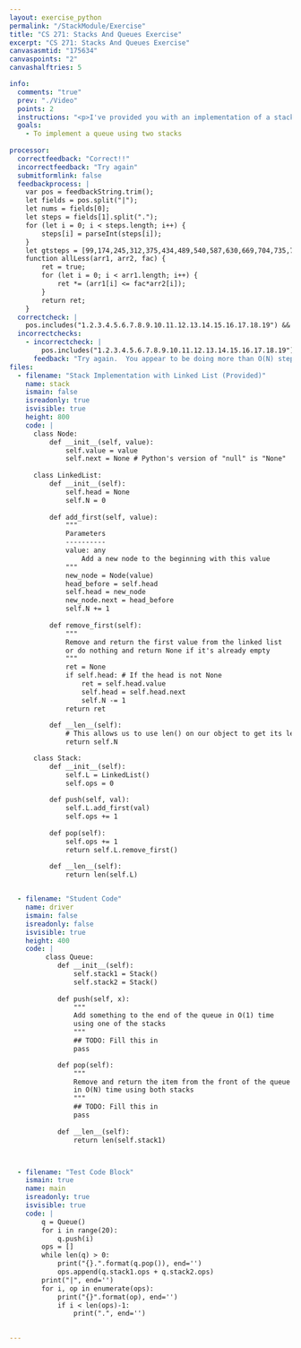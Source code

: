 ```yaml
---
layout: exercise_python
permalink: "/StackModule/Exercise"
title: "CS 271: Stacks And Queues Exercise"
excerpt: "CS 271: Stacks And Queues Exercise"
canvasasmtid: "175634"
canvaspoints: "2"
canvashalftries: 5

info:
  comments: "true"
  prev: "./Video"
  points: 2
  instructions: "<p>I've provided you with an implementation of a stack below that uses a linked list.  As I mentioned, a good way to implement a queue is with a doubly-linked list since we can add things to the end in O(1) time and we can remove things from the beginning in O(1) time.  However, it is also possible to implement a queue using two stacks (which is a useful exercise when talking about turing machines and pushdown automata in the theory of computation, FYI).  In this case, the best we can do is O(1) to push at the end of the queue and O(N) to pop from the front of the queue.  Use the two stacks, stack1 and stack2, in the Queue class to accomplish this below.</p>"
  goals:
    - To implement a queue using two stacks
    
processor:  
  correctfeedback: "Correct!!" 
  incorrectfeedback: "Try again"
  submitformlink: false
  feedbackprocess: | 
    var pos = feedbackString.trim();
    let fields = pos.split("|");
    let nums = fields[0];
    let steps = fields[1].split(".");
    for (let i = 0; i < steps.length; i++) {
        steps[i] = parseInt(steps[i]);
    }
    let gtsteps = [99,174,245,312,375,434,489,540,587,630,669,704,735,762,785,804,819,830,837,840];
    function allLess(arr1, arr2, fac) {
        ret = true;
        for (let i = 0; i < arr1.length; i++) {
            ret *= (arr1[i] <= fac*arr2[i]);
        }
        return ret;
    }
  correctcheck: |
    pos.includes("1.2.3.4.5.6.7.8.9.10.11.12.13.14.15.16.17.18.19") && allLess(steps, gtsteps, 2)
  incorrectchecks:
    - incorrectcheck: |
        pos.includes("1.2.3.4.5.6.7.8.9.10.11.12.13.14.15.16.17.18.19") && !allLess(steps, gtsteps, 2)
      feedback: "Try again.  You appear to be doing more than O(N) steps in some of your operations"
files:
  - filename: "Stack Implementation with Linked List (Provided)"
    name: stack
    ismain: false
    isreadonly: true
    isvisible: true
    height: 800
    code: | 
      class Node:
          def __init__(self, value):
              self.value = value
              self.next = None # Python's version of "null" is "None"
      
      class LinkedList:
          def __init__(self):
              self.head = None
              self.N = 0
          
          def add_first(self, value):
              """
              Parameters
              ----------
              value: any
                  Add a new node to the beginning with this value
              """
              new_node = Node(value)
              head_before = self.head
              self.head = new_node
              new_node.next = head_before
              self.N += 1
          
          def remove_first(self):
              """
              Remove and return the first value from the linked list
              or do nothing and return None if it's already empty
              """
              ret = None
              if self.head: # If the head is not None
                  ret = self.head.value
                  self.head = self.head.next
                  self.N -= 1
              return ret
          
          def __len__(self):
              # This allows us to use len() on our object to get its length!
              return self.N

      class Stack:
          def __init__(self):
              self.L = LinkedList()
              self.ops = 0
          
          def push(self, val):
              self.L.add_first(val)
              self.ops += 1
          
          def pop(self):
              self.ops += 1
              return self.L.remove_first()
        
          def __len__(self):
              return len(self.L)


  - filename: "Student Code"
    name: driver
    ismain: false
    isreadonly: false
    isvisible: true
    height: 400
    code: | 
         class Queue:
            def __init__(self):
                self.stack1 = Stack()
                self.stack2 = Stack()
            
            def push(self, x):
                """
                Add something to the end of the queue in O(1) time
                using one of the stacks
                """
                ## TODO: Fill this in
                pass

            def pop(self):
                """
                Remove and return the item from the front of the queue 
                in O(N) time using both stacks
                """
                ## TODO: Fill this in
                pass
            
            def __len__(self):
                return len(self.stack1)



  - filename: "Test Code Block"
    ismain: true
    name: main
    isreadonly: true
    isvisible: true
    code: |
        q = Queue()
        for i in range(20):
            q.push(i)
        ops = []
        while len(q) > 0:
            print("{}.".format(q.pop()), end='')
            ops.append(q.stack1.ops + q.stack2.ops)
        print("|", end='')
        for i, op in enumerate(ops):
            print("{}".format(op), end='')
            if i < len(ops)-1:
                print(".", end='')

        
---
```

